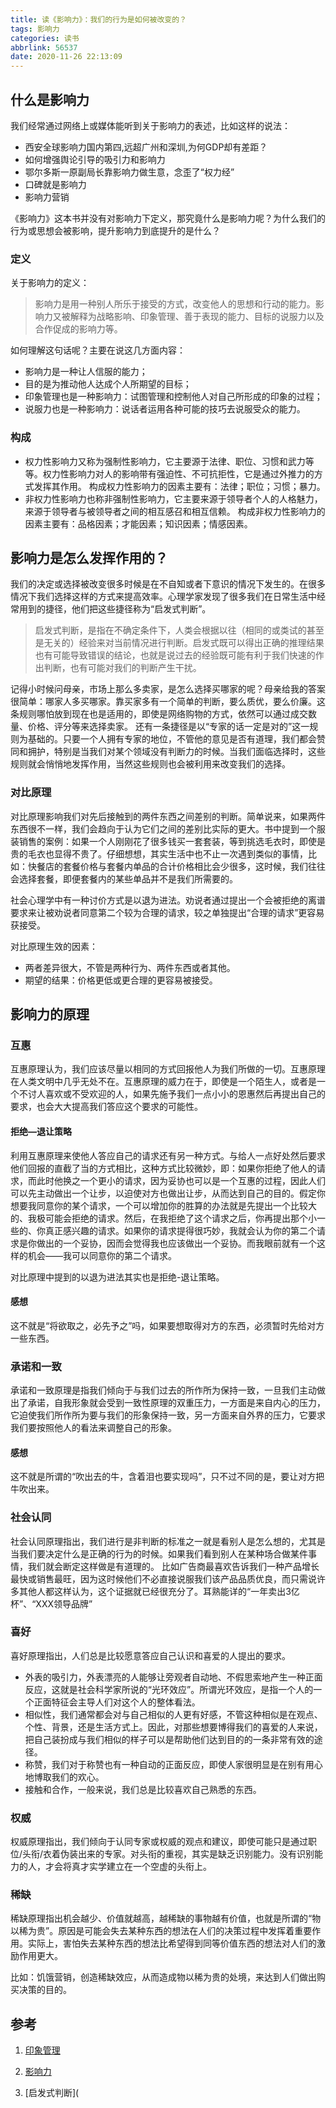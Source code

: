```yaml
---
title: 读《影响力》：我们的行为是如何被改变的？
tags: 影响力
categories: 读书
abbrlink: 56537
date: 2020-11-26 22:13:09
---
```

## 什么是影响力

我们经常通过网络上或媒体能听到关于影响力的表述，比如这样的说法：

- 西安全球影响力国内第四,远超广州和深圳,为何GDP却有差距？
- 如何增强舆论引导的吸引力和影响力
- 鄂尔多斯一原副局长靠影响力做生意，念歪了“权力经”
- 口碑就是影响力
- 影响力营销

《影响力》这本书并没有对影响力下定义，那究竟什么是影响力呢？为什么我们的行为或思想会被影响，提升影响力到底提升的是什么？
<!-- more -->

### 定义

关于影响力的定义：

>影响力是用一种别人所乐于接受的方式，改变他人的思想和行动的能力。影响力又被解释为战略影响、印象管理、善于表现的能力、目标的说服力以及合作促成的影响力等。

如何理解这句话呢？主要在说这几方面内容：

- 影响力是一种让人信服的能力；
- 目的是为推动他人达成个人所期望的目标；
- 印象管理也是一种影响力：试图管理和控制他人对自己所形成的印象的过程；
- 说服力也是一种影响力：说话者运用各种可能的技巧去说服受众的能力。

### 构成

- 权力性影响力又称为强制性影响力，它主要源于法律、职位、习惯和武力等等。权力性影响力对人的影响带有强迫性、不可抗拒性，它是通过外推力的方式发挥其作用。
  构成权力性影响力的因素主要有：法律；职位；习惯；暴力。
- 非权力性影响力也称非强制性影响力，它主要来源于领导者个人的人格魅力，来源于领导者与被领导者之间的相互感召和相互信赖。
  构成非权力性影响力的因素主要有：品格因素；才能因素；知识因素；情感因素。

## 影响力是怎么发挥作用的？

我们的决定或选择被改变很多时候是在不自知或者下意识的情况下发生的。在很多情况下我们选择这样的方式来提高效率。心理学家发现了很多我们在日常生活中经常用到的捷径，他们把这些捷径称为“启发式判断”。

>启发式判断，是指在不确定条件下，人类会根据以往（相同的或类试的甚至是无关的）经验来对当前情况进行判断。启发式既可以得出正确的推理结果也有可能导致错误的结论，也就是说过去的经验既可能有利于我们快速的作出判断，也有可能对我们的判断产生干扰。

记得小时候问母亲，市场上那么多卖家，是怎么选择买哪家的呢？母亲给我的答案很简单：哪家人多买哪家。靠买家多有一个简单的判断，要么质优，要么价廉。这条规则哪怕放到现在也是适用的，即使是网络购物的方式，依然可以通过成交数量、价格、评分等来选择卖家。
还有一条捷径是以“专家的话一定是对的”这一规则为基础的。只要一个人拥有专家的地位，不管他的意见是否有道理，我们都会赞同和拥护，特别是当我们对某个领域没有判断力的时候。当我们面临选择时，这些规则就会悄悄地发挥作用，当然这些规则也会被利用来改变我们的选择。

### 对比原理

对比原理影响我们对先后接触到的两件东西之间差别的判断。简单说来，如果两件东西很不一样，我们会趋向于认为它们之间的差别比实际的更大。书中提到一个服装销售的案例：如果一个人刚刚花了很多钱买一套套装，等到挑选毛衣时，即使是贵的毛衣也显得不贵了。仔细想想，其实生活中也不止一次遇到类似的事情，比如：快餐店的套餐价格与套餐内单品的合计价格相比会少很多，这时候，我们往往会选择套餐，即便套餐内的某些单品并不是我们所需要的。

社会心理学中有一种讨价方式是以退为进法。劝说者通过提出一个会被拒绝的离谱要求来让被劝说者同意第二个较为合理的请求，较之单独提出“合理的请求”更容易获接受。

对比原理生效的因素：

- 两者差异很大，不管是两种行为、两件东西或者其他。
- 期望的结果：价格更低或更合理的更容易被接受。

## 影响力的原理

### 互惠

互惠原理认为，我们应该尽量以相同的方式回报他人为我们所做的一切。互惠原理在人类文明中几乎无处不在。互惠原理的威力在于，即使是一个陌生人，或者是一个不讨人喜欢或不受欢迎的人，如果先施予我们一点小小的恩惠然后再提出自己的要求，也会大大提高我们答应这个要求的可能性。

#### 拒绝—退让策略

利用互惠原理来使他人答应自己的请求还有另一种方式。与给人一点好处然后要求他们回报的直截了当的方式相比，这种方式比较微妙，即：如果你拒绝了他人的请求，而此时他换之一个更小的请求，因为妥协也可以是一个互惠的过程，因此人们可以先主动做出一个让步，以迫使对方也做出让步，从而达到自己的目的。假定你想要我同意你的某个请求，一个可以增加你的胜算的办法就是先提出一个比较大的、我极可能会拒绝的请求。然后，在我拒绝了这个请求之后，你再提出那个小一些的、你真正感兴趣的请求。如果你的请求提得很巧妙，我就会认为你的第二个请求是你做出的一个妥协，因而会觉得我也应该做出一个妥协。而我眼前就有一个这样的机会——我可以同意你的第二个请求。

对比原理中提到的以退为进法其实也是拒绝-退让策略。

#### 感想

这不就是“将欲取之，必先予之”吗，如果要想取得对方的东西，必须暂时先给对方一些东西。

### 承诺和一致

承诺和一致原理是指我们倾向于与我们过去的所作所为保持一致，一旦我们主动做出了承诺，自我形象就会受到一致性原理的双重压力，一方面是来自内心的压力，它迫使我们所作所为要与我们的形象保持一致，另一方面来自外界的压力，它要求我们要按照他人的看法来调整自己的形象。

#### 感想

这不就是所谓的“吹出去的牛，含着泪也要实现吗”，只不过不同的是，要让对方把牛吹出来。

### 社会认同

社会认同原理指出，我们进行是非判断的标准之一就是看别人是怎么想的，尤其是当我们要决定什么是正确的行为的时候。如果我们看到别人在某种场合做某件事情，我们就会断定这样做是有道理的。
比如广告商最喜欢告诉我们一种产品增长最快或销售最旺，因为这时候他们不必直接说服我们该产品品质优良，而只需说许多其他人都这样认为，这个证据就已经很充分了。耳熟能详的“一年卖出3亿杯”、“XXX领导品牌”

### 喜好

喜好原理指出，人们总是比较愿意答应自己认识和喜爱的人提出的要求。

- 外表的吸引力，外表漂亮的人能够让旁观者自动地、不假思索地产生一种正面反应，这就是社会科学家所说的“光环效应”。所谓光环效应，是指一个人的一个正面特征会主导人们对这个人的整体看法。
- 相似性，我们通常都会对与自己相似的人更有好感，不管这种相似是在观点、个性、背景，还是生活方式上。因此，对那些想要博得我们的喜爱的人来说，把自己装扮成与我们相似的样子可以是帮助他们达到目的的一条非常有效的途径。
- 称赞，我们对于称赞也有一种自动的正面反应，即使人家很明显是在别有用心地博取我们的欢心。
- 接触和合作，一般来说，我们总是比较喜欢自己熟悉的东西。

### 权威

权威原理指出，我们倾向于认同专家或权威的观点和建议，即使可能只是通过职位/头衔/衣着伪装出来的专家。对头衔的重视，其实是缺乏识别能力。没有识别能力的人，才会将真才实学建立在一个空虚的头衔上。

### 稀缺

稀缺原理指出机会越少、价值就越高，越稀缺的事物越有价值，也就是所谓的“物以稀为贵”。原因是可能会失去某种东西的想法在人们的决策过程中发挥着重要作用。实际上，害怕失去某种东西的想法比希望得到同等价值东西的想法对人们的激励作用更大。 

比如：饥饿营销，创造稀缺效应，从而造成物以稀为贵的处境，来达到人们做出购买决策的目的。

## 参考

1. [印象管理](https://wiki.mbalib.com/wiki/%E5%8D%B0%E8%B1%A1%E7%AE%A1%E7%90%86)

2. [影响力](https://baike.baidu.com/item/%E5%BD%B1%E5%93%8D%E5%8A%9B/3348?fr=aladdin)

3. [启发式判断](
